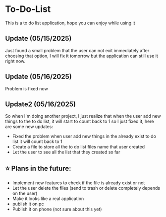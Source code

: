 # To-Do-List
This is a to do list application, hope you can enjoy while using it

## Update (05/15/2025)
Just found a small problem that the user can not exit immediately after choosing that option, I will fix it tomorrow but the application can still use it right now.

## Update (05/16/2025)
Problem is fixed now

## Update2 (05/16/2025)
So when I'm doing another project, I just realize that when the user add new things to the to do list, it will start to count back to 1 so I just fixed it, here are some new updates:
- Fixed the problem when user add new things in the already exist to do list it will count back to 1
- Create a file to store all the to do list files name that user created
- Let the user to see all the list that they created so far

 ## ⭐ Plans in the future:
 - Implement new features to check if the file is already exist or not
 - Let the user delete the files (send to trash or delete completely depends on the user)
 - Make it looks like a real application
 - publish it on pc
 - Publish it on phone (not sure about this yet)

